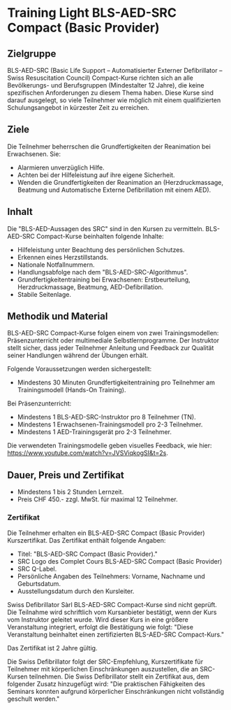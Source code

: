 # Training Light BLS-AED-SRC Compact (Basic Provider)

## Zielgruppe

BLS-AED-SRC (Basic Life Support – Automatisierter Externer Defibrillator – Swiss Resuscitation Council) Compact-Kurse richten sich an alle Bevölkerungs- und Berufsgruppen (Mindestalter 12 Jahre), die keine spezifischen Anforderungen zu diesem Thema haben. Diese Kurse sind darauf ausgelegt, so viele Teilnehmer wie möglich mit einem qualifizierten Schulungsangebot in kürzester Zeit zu erreichen.

## Ziele

Die Teilnehmer beherrschen die Grundfertigkeiten der Reanimation bei Erwachsenen. Sie:

- Alarmieren unverzüglich Hilfe.
- Achten bei der Hilfeleistung auf ihre eigene Sicherheit.
- Wenden die Grundfertigkeiten der Reanimation an (Herzdruckmassage, Beatmung und Automatische Externe Defibrillation mit einem AED).

## Inhalt

Die "BLS-AED-Aussagen des SRC" sind in den Kursen zu vermitteln. BLS-AED-SRC Compact-Kurse beinhalten folgende Inhalte:

- Hilfeleistung unter Beachtung des persönlichen Schutzes.
- Erkennen eines Herzstillstands.
- Nationale Notfallnummern.
- Handlungsabfolge nach dem "BLS-AED-SRC-Algorithmus".
- Grundfertigkeitentraining bei Erwachsenen: Erstbeurteilung, Herzdruckmassage, Beatmung, AED-Defibrillation.
- Stabile Seitenlage.

## Methodik und Material

BLS-AED-SRC Compact-Kurse folgen einem von zwei Trainingsmodellen: Präsenzunterricht oder multimediale Selbstlernprogramme. Der Instruktor stellt sicher, dass jeder Teilnehmer Anleitung und Feedback zur Qualität seiner Handlungen während der Übungen erhält.

Folgende Voraussetzungen werden sichergestellt:

- Mindestens 30 Minuten Grundfertigkeitentraining pro Teilnehmer am Trainingsmodell (Hands-On Training).

Bei Präsenzunterricht:

- Mindestens 1 BLS-AED-SRC-Instruktor pro 8 Teilnehmer (TN).
- Mindestens 1 Erwachsenen-Trainingsmodell pro 2-3 Teilnehmer.
- Mindestens 1 AED-Trainingsgerät pro 2-3 Teilnehmer.

Die verwendeten Trainingsmodelle geben visuelles Feedback, wie hier: https://www.youtube.com/watch?v=JVSViqkogSI&t=2s.

## Dauer, Preis und Zertifikat

- Mindestens 1 bis 2 Stunden Lernzeit.
- Preis CHF 450.- zzgl. MwSt. für maximal 12 Teilnehmer.

### Zertifikat

Die Teilnehmer erhalten ein BLS-AED-SRC Compact (Basic Provider) Kurszertifikat. Das Zertifikat enthält folgende Angaben:

- Titel: "BLS-AED-SRC Compact (Basic Provider)."
- SRC Logo des Complet Cours BLS-AED-SRC Compact (Basic Provider)
- SRC Q-Label.
- Persönliche Angaben des Teilnehmers: Vorname, Nachname und Geburtsdatum.
- Ausstellungsdatum durch den Kursleiter.

Swiss Defibrillator Sàrl BLS-AED-SRC Compact-Kurse sind nicht geprüft. Die Teilnahme wird schriftlich vom Kursanbieter bestätigt, wenn der Kurs vom Instruktor geleitet wurde. Wird dieser Kurs in eine größere Veranstaltung integriert, erfolgt die Bestätigung wie folgt: "Diese Veranstaltung beinhaltet einen zertifizierten BLS-AED-SRC Compact-Kurs."

Das Zertifikat ist 2 Jahre gültig.

Die Swiss Defibrillator folgt der SRC-Empfehlung, Kurszertifikate für Teilnehmer mit körperlichen Einschränkungen auszustellen, die an SRC-Kursen teilnehmen. Die Swiss Defibrillator stellt ein Zertifikat aus, dem folgender Zusatz hinzugefügt wird: "Die praktischen Fähigkeiten des Seminars konnten aufgrund körperlicher Einschränkungen nicht vollständig geschult werden."
